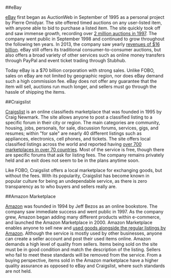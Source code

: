 ##eBay

[eBay](http://www.ebay.com/) first began as AuctionWeb in September of 1995 as a personal project by Pierre Omidyar. The site offered timed auctions on any user-listed item, with anyone able to bid to purchase a listed item. The site quickly took off and saw immense growth, recording over [2 million auctions in 1997](http://en.wikipedia.org/wiki/EBay#History). The company went public in September 1998 and continued to grow throughout the following ten years. In 2013, the company saw yearly [revenues of $16 billion](http://www.businesswire.com/news/home/20140122006447/en/eBay-Reports-Fourth-Quarter-Full-Year-2013#.UzrZ_a1dU4A). eBay still offers its traditional consumer-to-consumer auctions, but also offers a broad variety of other services such as online money transfers through PayPal and event ticket trading through Stubhub.

Today eBay  is a $70 billion corporation with strong sales. Unlike FOBO, sales on eBay are not limited by geographic region, nor does eBay demand such a high commission fee. eBay does not offer any guarantee that the item will sell, auctions run much longer, and sellers must go through the hassle of shipping the items.

##Craigslist

[Craigslist](http://www.craigslist.org/about/sites) is an online classifieds marketplace that was founded in 1995 by Craig Newmark. The site allows anyone to post a classified listing to a specific forum in their city or region. The main categories are community, housing, jobs, personals, for sale, discussion forums, services, gigs, and resumes; within "for sale" are nearly 40 different listings such as appliances, electronics, cell phones, and tickets. The site offers local classified listings across the world and reported having [over 700 marketplaces in over 70 countries](https://www.craigslist.org/about/factsheet). Most of the service is free, though there are specific forums that ask for listing fees. The company remains privately held and an exit does not seem to be in the plans anytime soon.

Like FOBO, Craigslist offers a local marketplace for exchanging goods, but without the fees. With its popularity, Craigslist has become known in popular culture for being an undependable service, as there is zero transparency as to who buyers and sellers really are. 

##Amazon Marketplace

[Amazon](http://www.amazon.com/) was founded in 1994 by Jeff Bezos as an online bookstore. The company saw immediate success and went public in 1997. As the company grew, Amazon began adding many different products within e-commerce, and launched the Amazon Marketplace in 2000. Amazon Marketplace enables anyone to sell new and [used goods alongside the regular listings by Amazon](http://en.wikipedia.org/wiki/Amazon_Marketplace). Although the service is mostly used by other businesses, anyone can create a seller account and post their used items online. Amazon demands a high level of quality from sellers. Items being sold on the site must be in good condition and match the description of the listing. Sellers who fail to meet these standards will be removed from the service. From a buying perspective, items sold in the Amazon marketplace have a higher quality assurance as opposed to eBay and Craigslist, where such standards are not held.
